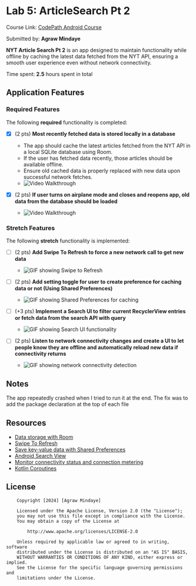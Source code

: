 # Lab 5: ArticleSearch Pt 2

Course Link: [CodePath Android Course](https://courses.codepath.org/courses/and102/unit/5#!labs)

Submitted by: **Agraw Mindaye** <!-- Replace 'Your Name Here' with your actual name -->

**NYT Article Search Pt 2** is an app designed to maintain functionality while offline by caching the latest data fetched from the NYT API, ensuring a smooth user experience even without network connectivity.

Time spent: **2.5** hours spent in total <!-- Replace 'X' with the number of hours you spent on this project -->

## Application Features

### Required Features

The following **required** functionality is completed:

- [x] (2 pts) **Most recently fetched data is stored locally in a database**
  - The app should cache the latest articles fetched from the NYT API in a local SQLite database using Room.
  - If the user has fetched data recently, those articles should be available offline.
  - Ensure old cached data is properly replaced with new data upon successful network fetches.
  - <img src='cachingFunctionality.gif' title='Video Walkthrough' width='' alt='Video Walkthrough' /> <!-- Replace this link with your actual image/GIF link -->

- [x] (2 pts) **If user turns on airplane mode and closes and reopens app, old data from the database should be loaded**
  - <img src='airplaneMode.gif' title='Video Walkthrough' width='' alt='Video Walkthrough' /> <!-- Replace this link with your actual image/GIF link -->

### Stretch Features

The following **stretch** functionality is implemented:

- [ ] (2 pts) **Add Swipe To Refresh to force a new network call to get new data**
  - ![GIF showing Swipe to Refresh](http://i.imgur.com/link/to/your/gif/file.gif) <!-- Replace this link with your actual image/GIF link -->

- [ ] (2 pts) **Add setting toggle for user to create preference for caching data or not (Using Shared Preferences)**
  - ![GIF showing Shared Preferences for caching](http://i.imgur.com/link/to/your/gif/file.gif) <!-- Replace this link with your actual image/GIF link -->

- [ ] (+3 pts) **Implement a Search UI to filter current RecyclerView entries or fetch data from the search API with query**
  - ![GIF showing Search UI functionality](http://i.imgur.com/link/to/your/gif/file.gif) <!-- Replace this link with your actual image/GIF link -->

- [ ] (2 pts) **Listen to network connectivity changes and create a UI to let people know they are offline and automatically reload new data if connectivity returns**
  - ![GIF showing network connectivity detection](http://i.imgur.com/link/to/your/gif/file.gif) <!-- Replace this link with your actual image/GIF link -->

## Notes

The app repeatedly crashed when I tried to run it at the end.
The fix was to add the package declaration at the top of each file

## Resources

- [Data storage with Room](https://developer.android.com/training/data-storage/room)
- [Swipe To Refresh](https://developer.android.com/training/swipe/add-swipe-interface)
- [Save key-value data with Shared Preferences](https://developer.android.com/training/data-storage/shared-preferences)
- [Android Search View](https://developer.android.com/reference/android/widget/SearchView)
- [Monitor connectivity status and connection metering](https://developer.android.com/training/monitoring-device-state/connectivity-status-type)
- [Kotlin Coroutines](https://kotlinlang.org/docs/coroutines-overview.html)

## License

```plaintext
    Copyright [2024] [Agraw Mindaye]

    Licensed under the Apache License, Version 2.0 (the "License");
    you may not use this file except in compliance with the License.
    You may obtain a copy of the License at

        http://www.apache.org/licenses/LICENSE-2.0

    Unless required by applicable law or agreed to in writing, software
    distributed under the License is distributed on an "AS IS" BASIS,
    WITHOUT WARRANTIES OR CONDITIONS OF ANY KIND, either express or implied.
    See the License for the specific language governing permissions and
    limitations under the License.